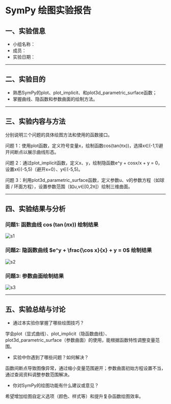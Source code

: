 # SymPy 绘图实验报告

## 一、实验信息

- 小组名称：
- 成员：
- 实验日期：

---

## 二、实验目的

- 熟悉SymPy的plot、plot_implicit、和plot3d_parametric_surface函数；
- 掌握曲线、隐函数和参数曲面的绘制方法。

---

## 三、实验内容与方法


分别说明三个问题的具体绘图方法和使用的函数接口。

问题 1：使用plot函数，定义符号变量x，绘制函数cos(tan(πx))，选择x∈(-1,1)避开间断点以展示曲线形态。

问题 2：通过plot_implicit函数，定义x、y，绘制隐函数e^y + cosx/x + y = 0，设置x∈(-5,5)（避开x=0）、y∈(-5,5)。

问题 3：利用plot3d_parametric_surface函数，定义参数u、v的参数方程（如球面 / 环面方程），设置参数范围（如u,v∈[0,2π]）绘制三维曲面。

---

## 四、实验结果与分析

### 问题1: 函数曲线 $\cos(\tan(\pi x))$ 绘制结果

![s1](https://github.com/user-attachments/assets/91d56e00-e524-45ec-9bd5-7155da58829b)

### 问题2: 隐函数曲线 $e^y + \frac{\cos x}{x} + y = 0$ 绘制结果

![s2](https://github.com/user-attachments/assets/c223dd1b-0214-4fbd-b89d-5b50653b175e)

### 问题3: 参数曲面绘制结果

![s3](https://github.com/user-attachments/assets/5816a86b-a528-4dad-93f4-d237e2bf4293)

---

## 五、实验总结与讨论

- 通过本实验你掌握了哪些绘图技巧？

学会plot（显式曲线）、plot_implicit（隐函数曲线）、plot3d_parametric_surface（参数曲面）的使用，能根据函数特性调整变量范围。

- 实验中你遇到了哪些问题？如何解决？

函数间断点导致图像异常，通过缩小变量范围避开；参数曲面初始方程设置不当，通过查阅资料调整参数范围解决。

- 你对SymPy的绘图功能有什么建议或意见？

希望增加绘图自定义选项（颜色、样式等）和提升复杂函数绘图效率。
